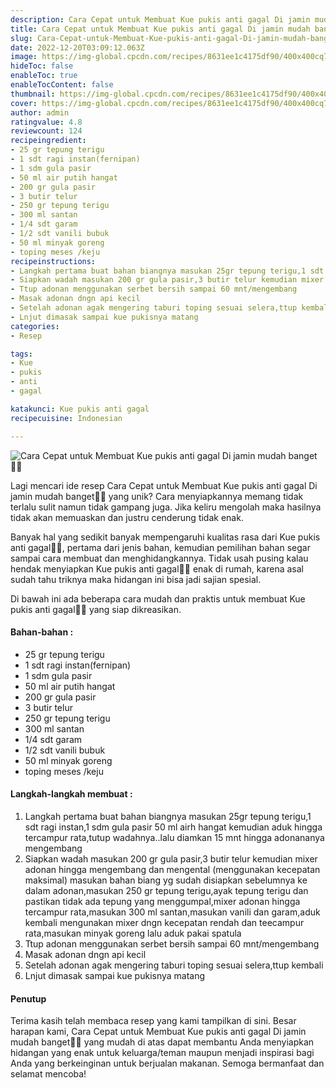 ```yaml
---
description: Cara Cepat untuk Membuat Kue pukis anti gagal Di jamin mudah banget"
title: Cara Cepat untuk Membuat Kue pukis anti gagal Di jamin mudah banget
slug: Cara-Cepat-untuk-Membuat-Kue-pukis-anti-gagal-Di-jamin-mudah-banget
date: 2022-12-20T03:09:12.063Z
image: https://img-global.cpcdn.com/recipes/8631ee1c4175df90/400x400cq70/photo.jpg
hideToc: false
enableToc: true
enableTocContent: false
thumbnail: https://img-global.cpcdn.com/recipes/8631ee1c4175df90/400x400cq70/photo.jpg
cover: https://img-global.cpcdn.com/recipes/8631ee1c4175df90/400x400cq70/photo.jpg
author: admin
ratingvalue: 4.8
reviewcount: 124
recipeingredient:
- 25 gr tepung terigu
- 1 sdt ragi instan(fernipan)
- 1 sdm gula pasir
- 50 ml air putih hangat
- 200 gr gula pasir
- 3 butir telur
- 250 gr tepung terigu
- 300 ml santan
- 1/4 sdt garam
- 1/2 sdt vanili bubuk
- 50 ml minyak goreng
- toping meses /keju
recipeinstructions:
- Langkah pertama buat bahan biangnya masukan 25gr tepung terigu,1 sdt ragi instan,1 sdm gula pasir 50 ml airh hangat kemudian aduk hingga tercampur rata,tutup wadahnya..lalu diamkan 15 mnt hingga adonananya mengembang
- Siapkan wadah masukan 200 gr gula pasir,3 butir telur kemudian mixer adonan hingga mengembang dan mengental (menggunakan kecepatan maksimal) masukan bahan biang yg sudah disiapkan sebelumnya ke dalam adonan,masukan 250 gr tepung terigu,ayak tepung terigu dan pastikan tidak ada tepung yang menggumpal,mixer adonan hingga tercampur rata,masukan 300 ml santan,masukan vanili dan garam,aduk kembali mengunakan mixer dngn kecepatan rendah dan teecampur rata,masukan minyak goreng lalu aduk pakai spatula
- Ttup adonan menggunakan serbet bersih sampai 60 mnt/mengembang
- Masak adonan dngn api kecil
- Setelah adonan agak mengering taburi toping sesuai selera,ttup kembali
- Lnjut dimasak sampai kue pukisnya matang
categories:
- Resep

tags:
- Kue
- pukis
- anti
- gagal

katakunci: Kue pukis anti gagal
recipecuisine: Indonesian

---
```


![Cara Cepat untuk Membuat Kue pukis anti gagal Di jamin mudah banget👩‍🍳](https://img-global.cpcdn.com/recipes/8631ee1c4175df90/400x400cq70/photo.jpg)

Lagi mencari ide resep Cara Cepat untuk Membuat Kue pukis anti gagal Di jamin mudah banget👩‍🍳 yang unik? Cara menyiapkannya memang tidak terlalu sulit namun tidak gampang juga. Jika keliru mengolah maka hasilnya tidak akan memuaskan dan justru cenderung tidak enak.

Banyak hal yang sedikit banyak mempengaruhi kualitas rasa dari Kue pukis anti gagal👩‍🍳, pertama dari jenis bahan, kemudian pemilihan bahan segar sampai cara membuat dan menghidangkannya. Tidak usah pusing kalau hendak menyiapkan Kue pukis anti gagal👩‍🍳 enak di rumah, karena asal sudah tahu triknya maka hidangan ini bisa jadi sajian spesial.

Di bawah ini ada beberapa cara mudah dan praktis untuk membuat Kue pukis anti gagal👩‍🍳 yang siap dikreasikan.

<!--inarticleads1-->

#### Bahan-bahan :

- 25 gr tepung terigu
- 1 sdt ragi instan(fernipan)
- 1 sdm gula pasir
- 50 ml air putih hangat
- 200 gr gula pasir
- 3 butir telur
- 250 gr tepung terigu
- 300 ml santan
- 1/4 sdt garam
- 1/2 sdt vanili bubuk
- 50 ml minyak goreng
- toping meses /keju

<!--inarticleads2-->

#### Langkah-langkah membuat :

1. Langkah pertama buat bahan biangnya masukan 25gr tepung terigu,1 sdt ragi instan,1 sdm gula pasir 50 ml airh hangat kemudian aduk hingga tercampur rata,tutup wadahnya..lalu diamkan 15 mnt hingga adonananya mengembang
1. Siapkan wadah masukan 200 gr gula pasir,3 butir telur kemudian mixer adonan hingga mengembang dan mengental (menggunakan kecepatan maksimal) masukan bahan biang yg sudah disiapkan sebelumnya ke dalam adonan,masukan 250 gr tepung terigu,ayak tepung terigu dan pastikan tidak ada tepung yang menggumpal,mixer adonan hingga tercampur rata,masukan 300 ml santan,masukan vanili dan garam,aduk kembali mengunakan mixer dngn kecepatan rendah dan teecampur rata,masukan minyak goreng lalu aduk pakai spatula
1. Ttup adonan menggunakan serbet bersih sampai 60 mnt/mengembang
1. Masak adonan dngn api kecil
1. Setelah adonan agak mengering taburi toping sesuai selera,ttup kembali
1. Lnjut dimasak sampai kue pukisnya matang

#### Penutup

Terima kasih telah membaca resep yang kami tampilkan di sini. Besar harapan kami, Cara Cepat untuk Membuat Kue pukis anti gagal Di jamin mudah banget👩‍🍳 yang mudah di atas dapat membantu Anda menyiapkan hidangan yang enak untuk keluarga/teman maupun menjadi inspirasi bagi Anda yang berkeinginan untuk berjualan makanan. Semoga bermanfaat dan selamat mencoba!